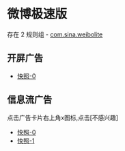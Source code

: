 # 微博极速版

存在 2 规则组 - [com.sina.weibolite](/src/apps/com.sina.weibolite.ts)

## 开屏广告

- [快照-0](https://i.gkd.li/import/import/12738090)

## 信息流广告

点击广告卡片右上角x图标,点击[不感兴趣]

- [快照-0](https://i.gkd.li/import/import/12738110)
- [快照-1](https://i.gkd.li/import/import/12738132)
